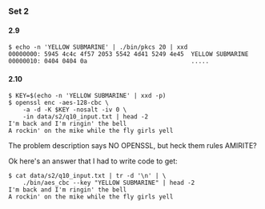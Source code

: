 ### Set 2

#### 2.9

    $ echo -n 'YELLOW SUBMARINE' | ./bin/pkcs 20 | xxd
    00000000: 5945 4c4c 4f57 2053 5542 4d41 5249 4e45  YELLOW SUBMARINE
    00000010: 0404 0404 0a                             .....

#### 2.10

    $ KEY=$(echo -n 'YELLOW SUBMARINE' | xxd -p)
    $ openssl enc -aes-128-cbc \
        -a -d -K $KEY -nosalt -iv 0 \
        -in data/s2/q10_input.txt | head -2
    I'm back and I'm ringin' the bell
    A rockin' on the mike while the fly girls yell

The problem description says NO OPENSSL, but heck them rules AMIRITE?

Ok here's an answer that I had to write code to get:

    $ cat data/s2/q10_input.txt | tr -d '\n' | \
        ./bin/aes_cbc --key "YELLOW SUBMARINE" | head -2
    I'm back and I'm ringin' the bell
    A rockin' on the mike while the fly girls yell

